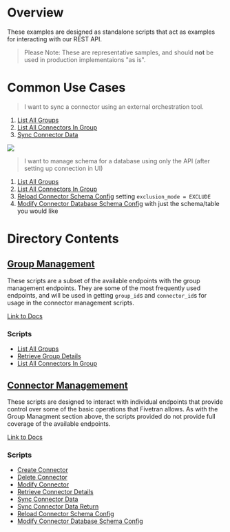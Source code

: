 # Overview
These examples are designed as standalone scripts that act as examples for interacting with our REST API.

> Please Note: These are representative samples, and should **not** be used in production implementaions "as is".

# Common Use Cases
 > I want to sync a connector using an external orchestration tool.


1. [List All Groups](group-management/listAllGroups.py)
2. [List All Connectors In Group](group-management/listAllConnectorsInGroup.py)
3. [Sync Connector Data](connector-management/syncConnectorData.py)

![](../../resources/images/api-sync-connector-flow.png)

> I want to manage schema for a database using only the API (after setting up connection in UI)
1. [List All Groups](group-management/listAllGroups.py)
2. [List All Connectors In Group](group-management/listAllConnectorsInGroup.py)
3. [Reload Connector Schema Config](connector-management/reloadConnectorSchemaConfig.py) setting `exclusion_mode = EXCLUDE`
4. [Modify Connector Database Schema Config](connector-management/modifyConnectorDatabaseSchemaConfig.py) with just the schema/table you would like

# Directory Contents

## [Group Management](https://github.com/fivetran/sales-engineers/blob/master/resources/images/api-sync-connector-flow.png)

These scripts are a subset of the available endpoints with the group management endpoints. They are some of the most frequently used endpoints, and will be used in getting `group_id`s and `connector_id`s for usage in the connector management scripts. 

[Link to Docs](https://fivetran.com/docs/rest-api/groups)

### Scripts
- [List All Groups](group-management/listAllGroups.py)
- [Retrieve Group Details](group-management/retrieveGroupDetails.py)
- [List All Connectors In Group](group-management/listAllConnectorsInGroup.py)

## [Connector Managemement](connector-management)

These scripts are designed to interact with individual endpoints that provide control over some of the basic operations that Fivetran allows. As with the Group Managment section above, the scripts provided do not provide full coverage of the available endpoints. 

[Link to Docs](https://fivetran.com/docs/rest-api/groups)

### Scripts
- [Create Connector](connector-management/createConnector.py)
- [Delete Connector](connector-management/deleteConnector.py)
- [Modify Connector](connector-management/modifyConnector.py)
- [Retrieve Connector Details](connector-management/retrieveConnectorDetails.py)
- [Sync Connector Data](connector-management/syncConnectorData.py)
- [Sync Connector Data Return](connector-management/syncConnectorDataReturn.py)
- [Reload Connector Schema Config](connector-management/reloadConnectorSchemaConfig.py)
- [Modify Connector Database Schema Config](connector-management/modifyConnectorDatabaseSchemaConfig.py)
